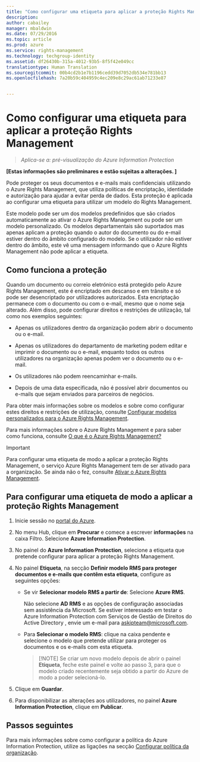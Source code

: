 ```yaml
---
title: "Como configurar uma etiqueta para aplicar a proteção Rights Management | Azure Rights Management"
description: 
author: cabailey
manager: mbaldwin
ms.date: 07/29/2016
ms.topic: article
ms.prod: azure
ms.service: rights-management
ms.technology: techgroup-identity
ms.assetid: df26430b-315a-4012-93b5-8f5f42e049cc
translationtype: Human Translation
ms.sourcegitcommit: 00b4cd2b1e7b1196cedd39d7052db534e781bb13
ms.openlocfilehash: 7a20b59c404959c4ec209e8c29ac61ab71233e87


---
```


# Como configurar uma etiqueta para aplicar a proteção Rights Management

>*Aplica-se a: pré-visualização do Azure Information Protection*

**[Estas informações são preliminares e estão sujeitas a alterações. ]**

Pode proteger os seus documentos e e-mails mais confidenciais utilizando o Azure Rights Management, que utiliza políticas de encriptação, identidade e autorização para ajudar a evitar perda de dados. Esta proteção é aplicada ao configurar uma etiqueta para utilizar um modelo do Rights Management. 

Este modelo pode ser um dos modelos predefinidos que são criados automaticamente ao ativar o Azure Rights Management ou pode ser um modelo personalizado. Os modelos departamentais são suportados mas apenas aplicam a proteção quando o autor do documento ou do e-mail estiver dentro do âmbito configurado do modelo. Se o utilizador não estiver dentro do âmbito, este vê uma mensagem informando que o Azure Rights Management não pode aplicar a etiqueta.

## Como funciona a proteção

Quando um documento ou correio eletrónico está protegido pelo Azure Rights Management, este é encriptado em descanso e em trânsito e só pode ser desencriptado por utilizadores autorizados. Esta encriptação permanece com o documento ou com o e-mail, mesmo que o nome seja alterado. Além disso, pode configurar direitos e restrições de utilização, tal como nos exemplos seguintes:

- Apenas os utilizadores dentro da organização podem abrir o documento ou o e-mail.

- Apenas os utilizadores do departamento de marketing podem editar e imprimir o documento ou o e-mail, enquanto todos os outros utilizadores na organização apenas podem ver o documento ou o e-mail.

- Os utilizadores não podem reencaminhar e-mails.

- Depois de uma data especificada, não é possível abrir documentos ou e-mails que sejam enviados para parceiros de negócios.

Para obter mais informações sobre os modelos e sobre como configurar estes direitos e restrições de utilização, consulte [Configurar modelos personalizados para o Azure Rights Management](../deploy-use/configure-custom-templates.md).

Para mais informações sobre o Azure Rights Management e para saber como funciona, consulte [O que é o Azure Rights Management?](../understand-explore/what-is-azure-rms.md)

> [!IMPORTANT]
> Para configurar uma etiqueta de modo a aplicar a proteção Rights Management, o serviço Azure Rights Management tem de ser ativado para a organização. Se ainda não o fez, consulte [Ativar o Azure Rights Management](../deploy-use/activate-service.md).


## Para configurar uma etiqueta de modo a aplicar a proteção Rights Management

1. Inicie sessão no [portal do Azure](https://portal.azure.com).
 
2. No menu Hub, clique em **Procurar** e comece a escrever **informações** na caixa Filtro. Selecione **Azure Information Protection**.

3. No painel do **Azure Information Protection**, selecione a etiqueta que pretende configurar para aplicar a proteção Rights Management.

4. No painel **Etiqueta**, na secção **Definir modelo RMS para proteger documentos e e-mails que contêm esta etiqueta**, configure as seguintes opções:

    - Se vir **Selecionar modelo RMS a partir de**: Selecione **Azure RMS**. 
    
        Não selecione **AD RMS** e as opções de configuração associadas sem assistência da Microsoft. Se estiver interessado em testar o Azure Information Protection com Serviços de Gestão de Direitos do Active Directory , envie um e-mail para askipteam@microsoft.com. 
    
    - Para **Selecionar o modelo RMS**: clique na caixa pendente e selecione o modelo que pretende utilizar para proteger os documentos e os e-mails com esta etiqueta.

        > [!NOTE] Se criar um novo modelo depois de abrir o painel **Etiqueta**, feche este painel e volte ao passo 3, para que o modelo criado recentemente seja obtido a partir do Azure de modo a poder selecioná-lo.

5. Clique em **Guardar**.

6. Para disponibilizar as alterações aos utilizadores, no painel **Azure Information Protection**, clique em **Publicar**.

## Passos seguintes

Para mais informações sobre como configurar a política do Azure Information Protection, utilize as ligações na secção [Configurar política da organização](configure-policy.md#configuring-your-organization-s-policy).  



<!--HONumber=Jul16_HO5-->


